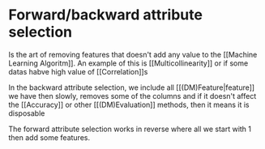 # Forward/backward attribute selection
Is the art of removing features that doesn't add any value to the [[Machine Learning Algoritm]]. An example of this is [[Multicollinearity]] or if some datas habve high value of [[Correlation]]s

In the backward attribute selection, we include all [[(DM)Feature|feature]] we have then slowly, removes some of the columns and if it doesn't affect the [[Accuracy]] or other [[(DM)Evaluation]] methods, then it means it is disposable

The forward attribute selection works in reverse where all we start with 1 then add some features.